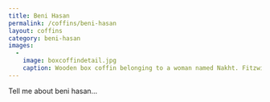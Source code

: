 ```yaml
---
title: Beni Hasan
permalink: /coffins/beni-hasan
layout: coffins
category: beni-hasan
images:
  -
    image: boxcoffindetail.jpg
    caption: Wooden box coffin belonging to a woman named Nakht. Fitzwilliam Museum collection: E.68.1903.
---
```

Tell me about beni hasan...
